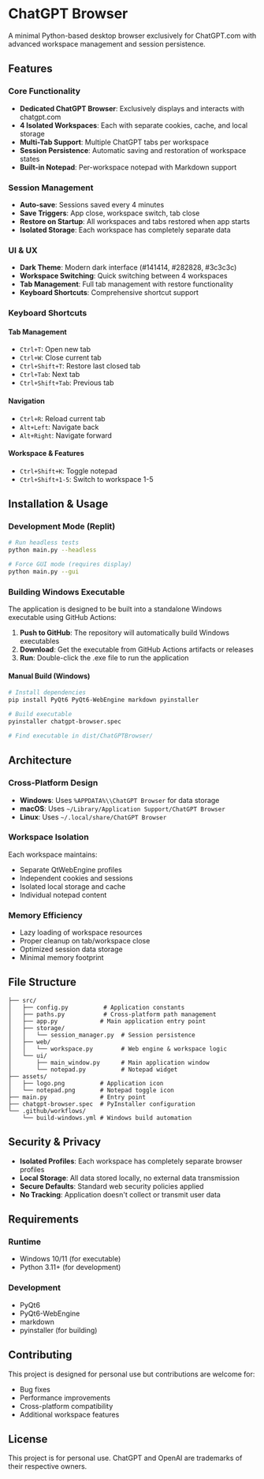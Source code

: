 # ChatGPT Browser

A minimal Python-based desktop browser exclusively for ChatGPT.com with advanced workspace management and session persistence.

## Features

### Core Functionality
- **Dedicated ChatGPT Browser**: Exclusively displays and interacts with chatgpt.com
- **4 Isolated Workspaces**: Each with separate cookies, cache, and local storage
- **Multi-Tab Support**: Multiple ChatGPT tabs per workspace
- **Session Persistence**: Automatic saving and restoration of workspace states
- **Built-in Notepad**: Per-workspace notepad with Markdown support

### Session Management
- **Auto-save**: Sessions saved every 4 minutes
- **Save Triggers**: App close, workspace switch, tab close
- **Restore on Startup**: All workspaces and tabs restored when app starts
- **Isolated Storage**: Each workspace has completely separate data

### UI & UX
- **Dark Theme**: Modern dark interface (#141414, #282828, #3c3c3c)
- **Workspace Switching**: Quick switching between 4 workspaces
- **Tab Management**: Full tab management with restore functionality
- **Keyboard Shortcuts**: Comprehensive shortcut support

### Keyboard Shortcuts

#### Tab Management
- `Ctrl+T`: Open new tab
- `Ctrl+W`: Close current tab  
- `Ctrl+Shift+T`: Restore last closed tab
- `Ctrl+Tab`: Next tab
- `Ctrl+Shift+Tab`: Previous tab

#### Navigation
- `Ctrl+R`: Reload current tab
- `Alt+Left`: Navigate back
- `Alt+Right`: Navigate forward

#### Workspace & Features
- `Ctrl+Shift+K`: Toggle notepad
- `Ctrl+Shift+1-5`: Switch to workspace 1-5

## Installation & Usage

### Development Mode (Replit)
```bash
# Run headless tests
python main.py --headless

# Force GUI mode (requires display)
python main.py --gui
```

### Building Windows Executable

The application is designed to be built into a standalone Windows executable using GitHub Actions:

1. **Push to GitHub**: The repository will automatically build Windows executables
2. **Download**: Get the executable from GitHub Actions artifacts or releases
3. **Run**: Double-click the .exe file to run the application

#### Manual Build (Windows)
```bash
# Install dependencies
pip install PyQt6 PyQt6-WebEngine markdown pyinstaller

# Build executable
pyinstaller chatgpt-browser.spec

# Find executable in dist/ChatGPTBrowser/
```

## Architecture

### Cross-Platform Design
- **Windows**: Uses `%APPDATA%\\ChatGPT Browser` for data storage
- **macOS**: Uses `~/Library/Application Support/ChatGPT Browser`
- **Linux**: Uses `~/.local/share/ChatGPT Browser`

### Workspace Isolation
Each workspace maintains:
- Separate QtWebEngine profiles
- Independent cookies and sessions
- Isolated local storage and cache
- Individual notepad content

### Memory Efficiency
- Lazy loading of workspace resources
- Proper cleanup on tab/workspace close
- Optimized session data storage
- Minimal memory footprint

## File Structure

```
├── src/
│   ├── config.py          # Application constants
│   ├── paths.py           # Cross-platform path management
│   ├── app.py            # Main application entry point
│   ├── storage/
│   │   └── session_manager.py  # Session persistence
│   ├── web/
│   │   └── workspace.py        # Web engine & workspace logic
│   └── ui/
│       ├── main_window.py      # Main application window
│       └── notepad.py          # Notepad widget
├── assets/
│   ├── logo.png          # Application icon
│   └── notepad.png       # Notepad toggle icon
├── main.py               # Entry point
├── chatgpt-browser.spec  # PyInstaller configuration
└── .github/workflows/
    └── build-windows.yml # Windows build automation
```

## Security & Privacy

- **Isolated Profiles**: Each workspace has completely separate browser profiles
- **Local Storage**: All data stored locally, no external data transmission
- **Secure Defaults**: Standard web security policies applied
- **No Tracking**: Application doesn't collect or transmit user data

## Requirements

### Runtime
- Windows 10/11 (for executable)
- Python 3.11+ (for development)

### Development
- PyQt6
- PyQt6-WebEngine  
- markdown
- pyinstaller (for building)

## Contributing

This project is designed for personal use but contributions are welcome for:
- Bug fixes
- Performance improvements
- Cross-platform compatibility
- Additional workspace features

## License

This project is for personal use. ChatGPT and OpenAI are trademarks of their respective owners.